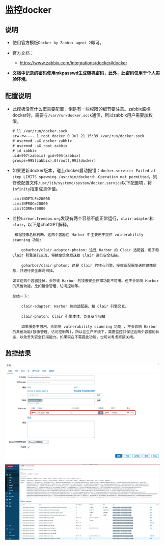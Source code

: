 # 监控docker


## 说明
- 使用官方模板`Docker by Zabbix agent 2`即可。

- 官方文档：
  - https://www.zabbix.com/integrations/docker#docker

- **文档中记录的密码使用mkpasswd生成随机密码，此外，此密码仅用于个人实验环境。**


## 配置说明
- 此模板没有什么宏需要配置，倒是有一些权限的细节要注意。zabbix监控docker时，需要与`/var/run/docker.sock`通信，所以zabbix用户需要加权限。
  ```shell
  # ll /var/run/docker.sock
  srw-rw---- 1 root docker 0 Jul 21 15:39 /var/run/docker.sock
  # usermod -aG docker zabbix
  # usermod -aG root zabbix
  # id zabbix
  uid=997(zabbix) gid=995(zabbix) groups=995(zabbix),0(root),993(docker)
  ```
- 如果更新docker版本，碰上docker启动报错：`docker.service: Failed at step LIMITS spawning /usr/bin/dockerd: Operation not permitted`，则修改配置文件`/usr/lib/systemd/system/docker.service`以下配置项，将`infinity`指定成具体值。
  ```shell
  LimitNOFILE=20000
  LimitNPROC=20000
  LimitCORE=20000
  ```

- 监控`harbor.freedom.org`发现有两个容器不能正常运行，`clair-adapter`和`clair`，以下是chatGPT解释。
  ```
   根据镜像名称判断，这两个容器在 Harbor 中主要用于提供 vulnerability scanning 功能:
  
      goharbor/clair-adapter-photon: 这是 Harbor 的 Clair 适配器，用于和 Clair 引擎进行交互，将镜像信息发送给 Clair 进行安全扫描。
  
      goharbor/clair-photon: 这是 Clair 的核心引擎，接收适配器发送的镜像信息，并进行安全漏洞扫描。
  
  如果这两个容器挂掉，会导致 Harbor 的镜像安全扫描功能不可用。但不会影响 Harbor 的其他功能，比如镜像管理、访问控制等。
  
  总结一下:
  
      clair-adapter: Harbor 侧的适配器，和 Clair 引擎交互。
  
      clair-photon: Clair 引擎本体，负责安全扫描
  
      如果服务不可用，会影响 vulnerability scanning 功能 ，不会影响 Harbor 的其他功能(镜像管理、访问控制等)，所以在生产环境下，需要监控并保证这两个容器的状态，以免丢失安全扫描能力。如果实在不需要此功能，也可以考虑直接关闭。
  ```


## 监控结果
![zabbix-6.0-lts-创建docker监控主机.png](images/zabbix/zabbix-6.0-lts-创建docker监控主机.png)

![zabbix-6.0-lts-创建docker监控主机结果.png](images/zabbix/zabbix-6.0-lts-创建docker监控主机结果.png)